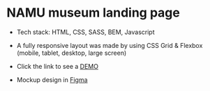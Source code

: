 # NAMU museum landing page
- Tech stack: HTML, CSS, SASS, BEM, Javascript

- A fully responsive layout was made by using CSS Grid & Flexbox (mobile, tablet, desktop, large screen)

- Click the link to see a [DEMO](https://aliceblunt8.github.io/Museum/)

- Mockup design in [Figma](https://www.figma.com/file/i8XiqSgs44QEVPHuMbkNO2/museum-prototype) 
